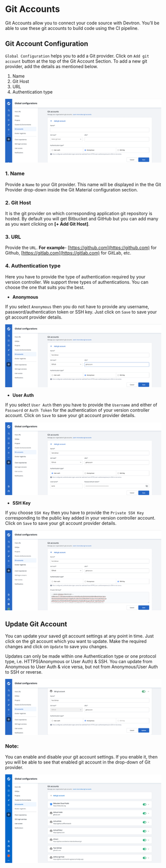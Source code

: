 # Git Accounts

Git Accounts allow you to connect your code source with Devtron. You’ll be able to use these git accounts to build code using the CI pipeline.

## Git Account Configuration

`Global Configuration` helps you to add a Git provider. Click on `Add git account` button at the top of the Git Account Section. To add a new git provider, add the details as mentioned below.

1. Name
2. Git Host
3. URL
4. Authentication type


![](../../.gitbook/assets/git-accounts-1.png)

### 1. Name

Provide a `Name` to your Git provider. This name will be displayed in the the Git Provider drop-down inside the Git Material configuration section.

### 2. Git Host

It is the git provider on which corresponding application git repository is hosted. By default you will get Bitbucket and GitHub but you can add many as you want clicking on **[+ Add Git Host]**.

### 3. URL

Provide the `URL`. **For example**- [https://github.com](https://github.com) for Github, [https://gitlab.com](https://gitlab.com) for GitLab, etc.

### 4. Authentication type

Here you have to provide the type of authentication required by your version controller. We support three types of authentications. You can choose the one that suits you the best.

* **Anonymous**

If you select `Anonymous` then you do not have to provide any username, password/authentication token or SSH key. Just click on `Save` to save your git account provider details.

![](../../.gitbook/assets/git-accounts-2.png)

* **User Auth**

If you select `User Auth` then you have to provide the `Username` and either of `Password` or `Auth Token` for the authentication of your version controller account. Click on `Save` to save your git account provider details.

![](../../.gitbook/assets/git-accounts-3.png)

* **SSH Key**

If you choose `SSH Key` then you have to provide the `Private SSH Key` corresponding to the public key added in your version controller account. Click on `Save` to save your git account provider details.

![](../../.gitbook/assets/git-accounts-4.png)

## Update Git Account

You can update your saved git account settings at any point in time. Just click on the git account which you want to update. Make the required changes and click on `Update` to save you changes.

Updates can only be made within one Authentication type or one protocol type, i.e. HTTPS(Anonymous or User Auth) & SSH. You can update from Anonymous to User Auth & vice versa, but not from Anonymous/User Auth to SSH or reverse.

![](../../.gitbook/assets/git-accounts-5.png)

### Note:

You can enable and disable your git account settings. If you enable it, then you will be able to see that enabled git account in the drop-down of Git provider.

![](../../.gitbook/assets/git-accounts-6.png)
